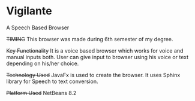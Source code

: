 # Vigilante
A Speech Based Browser


~~TIMING~~
This browser was made during 6th semester of my degree.

~~Key Functionality~~
It is a voice based browser which works for voice and manual inputs both. User
can give input to browser using his voice or text depending on his/her choice. 

~~Technology Used~~
JavaFx is used to create the browser.
It uses Sphinx library for Speech to text conversion.

~~Platform Used~~
NetBeans 8.2
